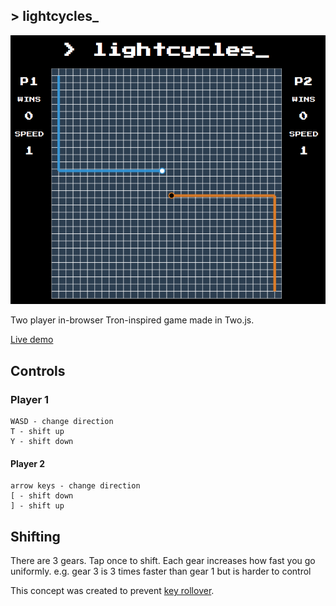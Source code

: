 ## > lightcycles\_

![lightcycles](https://raw.githubusercontent.com/beatobongco/lightcycles/master/og.png)

Two player in-browser Tron-inspired game made in Two.js.

[Live demo](https://beatobongco.com/lightcycles/)

## Controls

### Player 1

```
WASD - change direction
T - shift up
Y - shift down
```

#### Player 2

```
arrow keys - change direction
[ - shift down
] - shift up
```

## Shifting

There are 3 gears. Tap once to shift. Each gear increases how fast you go uniformly. e.g. gear 3 is 3 times faster than gear 1 but is harder to control

This concept was created to prevent [key rollover](<https://en.wikipedia.org/wiki/Rollover_(key)>).

